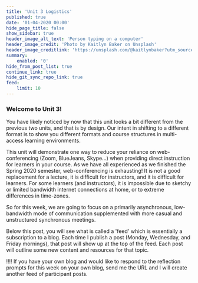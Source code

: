 ```yaml
---
title: 'Unit 3 Logistics'
published: true
date: '01-04-2020 00:00'
hide_page_title: false
show_sidebar: true
header_image_alt_text: 'Person typing on a computer'
header_image_credit: 'Photo by Kaitlyn Baker on Unsplash'
header_image_creditlink: 'https://unsplash.com/@kaitlynbaker?utm_source=unsplash&utm_medium=referral&utm_content=creditCopyText'
summary:
    enabled: '0'
hide_from_post_list: true
continue_link: true
hide_git_sync_repo_link: true
feed:
    limit: 10
---
```


### Welcome to Unit 3!

You have likely noticed by now that this unit looks a bit different from the previous two units, and that is by design. Our intent in shifting to a different format is to show you different formats and course structures in multi-access learning environments.

This unit will demonstrate one way to reduce your reliance on web-conferencing (Zoom, BlueJeans, Skype...) when providing direct instruction for learners in your course. As we have all experienced as we finished the Spring 2020 semester, web-conferencing is exhausting! It is not a good replacement for a lecture, it is difficult for instructors, and it is difficult for learners. For some learners (and instructors), it is impossible due to sketchy or limited bandwidth internet connections at home, or to extreme differences in time-zones.

So for this week, we are going to focus on a primarily asynchronous, low-bandwidth mode of communication supplemented with more casual and unstructured synchronous meetings.

Below this post, you will see what is called a 'feed' which is essentially a subscription to a blog. Each time I publish a post (Monday, Wednesday, and Friday mornings), that post will show up at the top of the feed. Each post will outline some new content and resources for that topic.

!!!! If you have your own blog and would like to respond to the reflection prompts for this week on your own blog, send me the URL and I will create another feed of participant posts.
